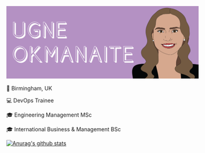 <img src= "https://github.com/ugneokmanaite/ugneokmanaite/blob/master/banner.png"></img>

:pushpin: Birmingham, UK

:computer: DevOps Trainee 

:mortar_board: Engineering Management MSc

:mortar_board: International Business & Management BSc

[![Anurag's github stats](https://github-readme-stats.vercel.app/api?username=ugneokmanaite)](https://github.com/anuraghazra/github-readme-stats)

